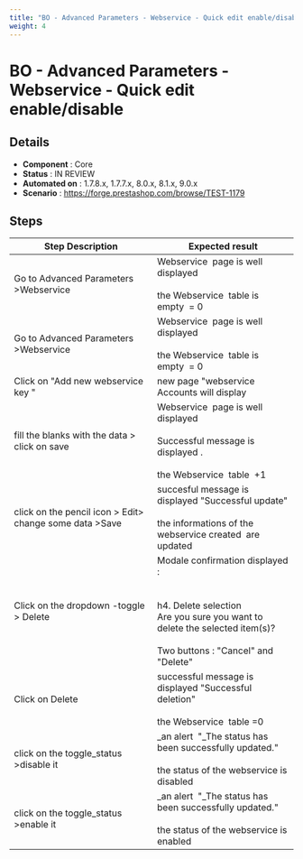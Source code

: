 ```yaml
---
title: "BO - Advanced Parameters - Webservice - Quick edit enable/disable"
weight: 4
---
```


# BO - Advanced Parameters - Webservice - Quick edit enable/disable
## Details
* **Component** : Core
* **Status** : IN REVIEW
* **Automated on** : 1.7.8.x, 1.7.7.x, 8.0.x, 8.1.x, 9.0.x
* **Scenario** : https://forge.prestashop.com/browse/TEST-1179

## Steps
| Step Description | Expected result |
| ----- | ----- |
| Go to Advanced Parameters >Webservice | Webservice  page is well displayed<br><br>the Webservice  table is empty  = 0 |
| Go to Advanced Parameters >Webservice | Webservice  page is well displayed<br><br>the Webservice  table is empty  = 0 |
| Click on "Add new webservice key " | new page "webservice Accounts will display |
| fill the blanks with the data > click on save | Webservice  page is well displayed<br><br>Successful message is displayed .<br><br>the Webservice  table  +1 |
| click on the pencil icon > Edit> change some data >Save | succesful message is displayed "Successful update"<br><br>the informations of the webservice created  are updated |
| Click on the dropdown -toggle > Delete | Modale confirmation displayed :<br><br> <br>h4. Delete selection<br>Are you sure you want to delete the selected item(s)?<br><br>Two buttons : "Cancel" and "Delete" |
| Click on Delete | successful message is displayed "Successful deletion"<br><br>the Webservice  table =0 |
| click on the toggle_status >disable it | _an alert  "_The status has been successfully updated."<br><br>the status of the webservice is disabled |
| click on the toggle_status >enable it | _an alert  "_The status has been successfully updated."<br><br>the status of the webservice is enabled |

